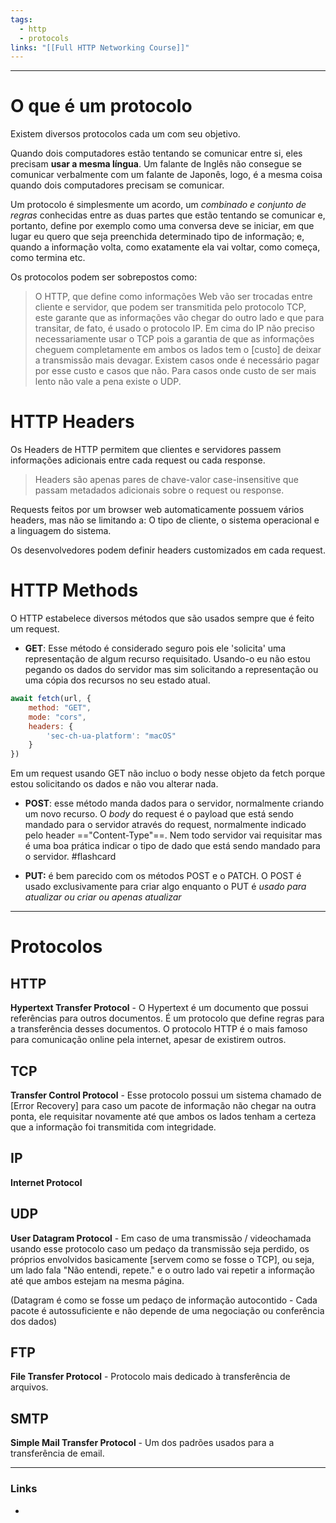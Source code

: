 ```yaml
---
tags:
  - http
  - protocols
links: "[[Full HTTP Networking Course]]"
---
```

---
# O que é um protocolo

Existem diversos protocolos cada um com seu objetivo.

Quando dois computadores estão tentando se comunicar entre si, eles precisam **usar a mesma língua**. Um falante de Inglês não consegue se comunicar verbalmente com um falante de Japonês, logo, é a mesma coisa quando dois computadores precisam se comunicar.

Um protocolo é simplesmente um acordo, um *combinado e conjunto de regras* conhecidas entre as duas partes que estão tentando se comunicar e, portanto, define por exemplo como uma conversa deve se iniciar, em que lugar eu quero que seja preenchida determinado tipo de informação; e, quando a informação volta, como exatamente ela vai voltar, como começa, como termina etc.

Os protocolos podem ser sobrepostos como:
> O HTTP, que define como informações Web vão ser trocadas entre cliente e servidor, que podem ser transmitida pelo protocolo TCP, este garante que as informações vão chegar do outro lado e que para transitar, de fato, é usado o protocolo IP.
> Em cima do IP não preciso necessariamente usar o TCP pois a garantia de que as informações cheguem completamente em ambos os lados tem o [custo] de deixar a transmissão mais devagar. Existem casos onde é necessário pagar por esse custo e casos que não.
> Para casos onde custo de ser mais lento não vale a pena existe o UDP.

# HTTP Headers

Os Headers de HTTP permitem que clientes e servidores passem informações adicionais entre cada request ou cada response. 

> Headers são apenas pares de chave-valor case-insensitive que passam metadados adicionais sobre o request ou response. 

Requests feitos por um browser web automaticamente possuem vários headers, mas não se limitando a:
	O tipo de cliente, o sistema operacional e a linguagem do sistema.

Os desenvolvedores podem definir headers customizados em cada request.

# HTTP Methods

O HTTP estabelece diversos métodos que são usados sempre que é feito um request. 
 - **GET**: Esse método é considerado seguro pois ele 'solicita' uma representação de algum recurso requisitado. Usando-o eu não estou pegando os dados do servidor mas sim solicitando a representação ou uma cópia dos recursos no seu estado atual.
 
```js
await fetch(url, {
	method: "GET",
	mode: "cors",
	headers: {
		'sec-ch-ua-platform': "macOS"
	}
})
```
Em um request usando GET não incluo o body nesse objeto da fetch porque estou solicitando os dados e não vou alterar nada.

- **POST**: esse método manda dados para o servidor, normalmente criando um novo recurso. O *body* do request é o payload que está sendo mandado para o servidor através do request, normalmente indicado pelo header =="Content-Type"==. Nem todo servidor vai requisitar mas é uma boa prática indicar o tipo de dado que está sendo mandado para o servidor. #flashcard
<!--SR:!2025-06-25,11,270-->

- **PUT:** é bem parecido com os métodos POST e o PATCH. O POST é usado exclusivamente para criar algo enquanto o PUT é *usado para atualizar ou criar ou apenas atualizar* 

---
# Protocolos
## HTTP

**Hypertext Transfer Protocol** - O Hypertext é um documento que possui referências para outros documentos. É um protocolo que define regras para a transferência desses documentos.
O protocolo HTTP é o mais famoso para comunicação online pela internet, apesar de existirem outros.

## TCP

**Transfer Control Protocol** - 
Esse protocolo possui um sistema chamado de [Error Recovery] para caso um pacote de informação não chegar na outra ponta, ele requisitar novamente até que ambos os lados tenham a certeza que a informação foi transmitida com integridade.

## IP 
**Internet Protocol**

## UDP
**User Datagram Protocol** - 
Em caso de uma transmissão / videochamada usando esse protocolo caso um pedaço da transmissão seja perdido, os próprios envolvidos basicamente [servem como se fosse o TCP], ou seja, um lado fala "Não entendi, repete." e o outro lado vai repetir a informação até que ambos estejam na mesma página.

(Datagram é como se fosse um pedaço de informação autocontido - Cada pacote é autossuficiente e não depende de uma negociação ou conferência dos dados)

## FTP

**File Transfer Protocol** - Protocolo mais dedicado à transferência de arquivos.

## SMTP
**Simple Mail Transfer Protocol** - Um dos padrões usados para a transferência de email.




---
### Links
* 
